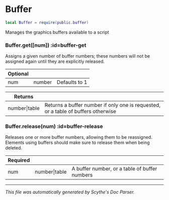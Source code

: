 # Buffer
```lua
local Buffer = require(public.buffer)
```
Manages the graphics buffers available to a script
<section class="segment">

### Buffer.get([num]) :id=buffer-get

Assigns a given number of buffer numbers; these numbers will not be assigned
again until they are explicitly released.

| **Optional** | []() | []() |
| --- | --- | --- |
| num | number | Defaults to 1 |

| **Returns** | []() |
| --- | --- |
| number&#124;table | Returns a buffer number if only one is requested, or a table of buffers otherwise |

</section>
<section class="segment">

### Buffer.release(num) :id=buffer-release

Releases one or more buffer numbers, allowing them to be reassigned. Elements
using buffers should make sure to release them when being deleted.

| **Required** | []() | []() |
| --- | --- | --- |
| num | number&#124;table | A buffer number, or a table of buffer numbers |

</section>

----
_This file was automatically generated by Scythe's Doc Parser._
